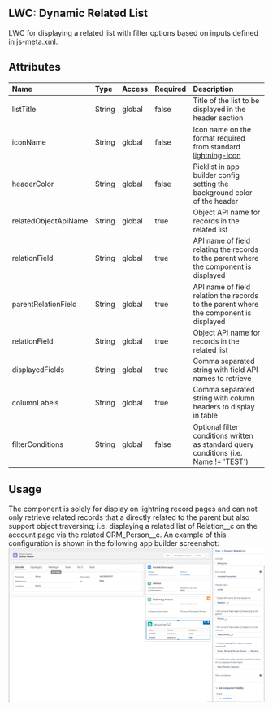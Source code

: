 ## LWC: Dynamic Related List

LWC for displaying a related list with filter options based on inputs defined in js-meta.xml.

## Attributes

| Name      | Type   | Access | Required | Description                                             |
| :-------- | :----- | :----- | :------- | :------------------------------------------------------ |
| listTitle | String | global | false    | Title of the list to be displayed in the header section |
| iconName | String | global | false    | Icon name on the format required from standard [lightning-icon](https://developer.salesforce.com/docs/component-library/bundle/lightning-icon/example) |
| headerColor | String | global | false    | Picklist in app builder config setting the background color of the header |
| relatedObjectApiName | String | global | true    | Object API name for records in the related list |
| relationField | String | global | true    | API name of field relating the records to the parent where the component is displayed |
| parentRelationField | String | global | true    | API name of field relation the records to the parent where the component is displayed |
| relationField | String | global | true    | Object API name for records in the related list |
| displayedFields | String | global | true    | Comma separated string with field API names to retrieve |
| columnLabels | String | global | true    | Comma separated string with column headers to display in table |
| filterConditions | String | global | false    | Optional filter conditions written as standard query conditions (i.e. Name != 'TEST') |

## Usage

The component is solely for display on lightning record pages and can not only retrieve related records that a directly related to the parent but also support object traversing; i.e. displaying a related list of Relation\_\_c on the account page via the related CRM_Person\_\_c. An example of this configuration is shown in the following app builder screenshot:
![App builder configuration](App_Builder_Setup.png)
